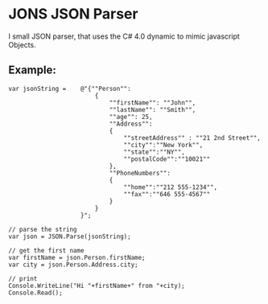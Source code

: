 JONS JSON Parser
================

I small JSON parser, that uses the C# 4.0 dynamic to mimic javascript Objects.

Example:
--------

	var jsonString =    @"{""Person"":
							{
								""firstName"": ""John"",
								""lastName"": ""Smith"",
								""age"": 25,
								""Address"": 
								{
									""streetAddress"" : ""21 2nd Street"",
									""city"":""New York"",
									""state"":""NY"",
									""postalCode"":""10021""
								},
								""PhoneNumbers"": 
								{
									""home"":""212 555-1234"",
									""fax"":""646 555-4567""
								}
							}
						}";

	// parse the string
	var json = JSON.Parse(jsonString);

	// get the first name
	var firstName = json.Person.firstName;
	var city = json.Person.Address.city;

	// print
	Console.WriteLine("Hi "+firstName+" from "+city);
	Console.Read();